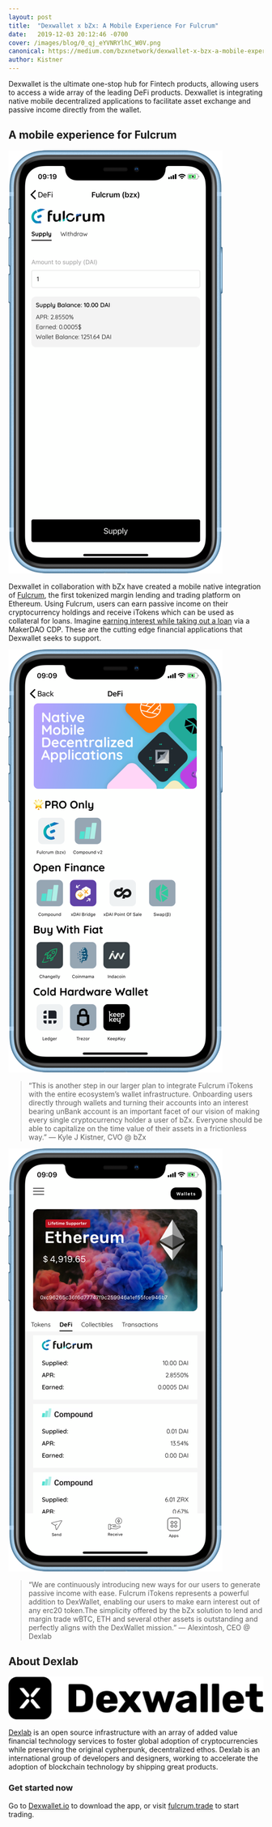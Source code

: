 ```yaml
---
layout: post
title:  "Dexwallet x bZx: A Mobile Experience For Fulcrum"
date:   2019-12-03 20:12:46 -0700
cover: /images/blog/0_qj_eYVNRYlhC_W0V.png
canonical: https://medium.com/bzxnetwork/dexwallet-x-bzx-a-mobile-experience-for-fulcrum-82af86953b99
author: Kistner
---
```

Dexwallet is the ultimate one-stop hub for Fintech products, allowing users to access a wide array of the leading DeFi products. Dexwallet is integrating native mobile decentralized applications to facilitate asset exchange and passive income directly from the wallet.

## A mobile experience for Fulcrum

![](/images/blog/0_ocT92ImTwkvvcb2H.png)

Dexwallet in collaboration with bZx have created a mobile native integration of [Fulcrum](https://fulcrum.trade/), the first tokenized margin lending and trading platform on Ethereum. Using Fulcrum, users can earn passive income on their cryptocurrency holdings and receive iTokens which can be used as collateral for loans. Imagine [earning interest while taking out a loan](https://medium.com/bzxnetwork/bzx-makerdao-9db74678e16e) via a MakerDAO CDP. These are the cutting edge financial applications that Dexwallet seeks to support.

![](/images/blog/0_Ulu7zP3TF4Pl1sek.png)

>“This is another step in our larger plan to integrate Fulcrum iTokens with the entire ecosystem’s wallet infrastructure. Onboarding users directly through wallets and turning their accounts into an interest bearing unBank account is an important facet of our vision of making every single cryptocurrency holder a user of bZx. Everyone should be able to capitalize on the time value of their assets in a frictionless way.” — Kyle J Kistner, CVO @ bZx

![](/images/blog/0_rQ1IXPWS-AEo16Od.png)

>“We are continuously introducing new ways for our users to generate passive income with ease. Fulcrum iTokens represents a powerful addition to DexWallet, enabling our users to make earn interest out of any erc20 token.The simplicity offered by the bZx solution to lend and margin trade wBTC, ETH and several other assets is outstanding and perfectly aligns with the DexWallet mission.” — Alexintosh, CEO @ Dexlab

## About Dexlab
![](/images/blog/1_aVLnW-aJ79fCYCbWYErM8Q.png)

[Dexlab](https://www.dexlab.io/) is an open source infrastructure with an array of added value financial technology services to foster global adoption of cryptocurrencies while preserving the original cypherpunk, decentralized ethos. Dexlab is an international group of developers and designers, working to accelerate the adoption of blockchain technology by shipping great products.

### Get started now

Go to [Dexwallet.io](http://dexwallet.io/) to download the app, or visit [fulcrum.trade](https://fulcrum.trade) to start trading.

